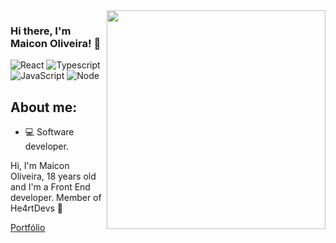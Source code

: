 <img align="right" src="https://agencefl.com/wp-content/uploads/2020/05/creation-site-internet-perpignan-1.png" height="350"/>

### Hi there, I'm Maicon Oliveira! 👋

![React](https://img.shields.io/badge/react%20-FFFFFF.svg?&style=for-the-badge&logo=react&logoColor=black)
![Typescript](https://img.shields.io/badge/typescript%20-FFFFFF.svg?&style=for-the-badge&logo=typescript&logoColor=black)
![JavaScript](https://img.shields.io/badge/javascript-FFFFFF.svg?&style=for-the-badge&logo=javascript&logoColor=black)
![Node](https://img.shields.io/badge/node.js%20-FFFFFF.svg?&style=for-the-badge&logo=node.js&logoColor=black)

## About me:
- 💻 Software developer.

Hi, I'm Maicon Oliveira, 18 years old and I'm a Front End developer. 
Member of He4rtDevs 💜

[Portfólio](https://maiconoliveira.vercel.app)

